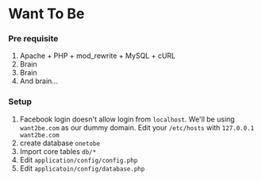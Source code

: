 # Want To Be

### Pre requisite
1. Apache + PHP + mod_rewrite + MySQL + cURL
1. Brain
1. Brain
1. And brain...

### Setup
1. Facebook login doesn't allow login from ```localhost```.
We'll be using ```want2be.com``` as our dummy domain.
Edit your ```/etc/hosts``` with ```127.0.0.1  want2be.com```
1. create database ```onetobe```
1. Import core tables ```db/*```
1. Edit ```application/config/config.php```
1. Edit ```applicatoin/config/database.php```

